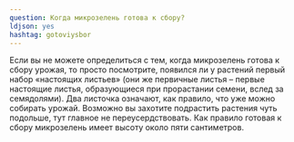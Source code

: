 ```yaml
---
question: Когда микрозелень готова к сбору? 
ldjson: yes 
hashtag: gotoviysbor
---
```


Если вы не можете определиться с тем, когда микрозелень готова к сбору урожая, то просто посмотрите, появился ли у растений первый набор «настоящих листьев» (они же первичные листья – первые настоящие листья, образующиеся при прорастании семени, вслед за семядолями). Два листочка означают, как правило, что уже можно собирать урожай. Возможно вы захотите подрастить растения чуть подольше, тут главное не переусердствовать. Как правило готовая к сбору микрозелень имеет высоту около пяти сантиметров.

